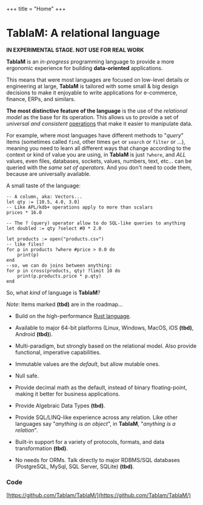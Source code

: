 +++
title = "Home"
+++
# TablaM: A relational language #

**IN EXPERIMENTAL STAGE. NOT USE FOR REAL WORK**

**TablaM** is an *in-progress* programming language to provide a more ergonomic experience for building **data-oriented** applications.

This means that were most languages are focused on low-level details or engineering at large, **TablaM** is tailored with some small & big design decisions to make it enjoyable to write applications for e-commerce, finance, ERPs, and similars.

**The most distinctive feature of the language** is the use of the *relational model* as the base for its operation. This allows us to provide a set of *universal and consistent* [operations](/operators) that make it easier to manipulate data. 

For example, where most languages have different methods to "*query*" items (sometimes called `find`, other times `get` or `search` or `filter` or ...), meaning you need to learn all different ways that change according to the context or kind of value you are using, in **TablaM** is just `?where`, and *ALL* values, even files, databases, sockets, values, numbers, text, etc... can be queried with the *same set of operators*. And you don't need to code them, because are universally available.

A small taste of the language:

```tablam
-- A column, aka: Vectors...
let qty := [10.5, 4.0, 3.0] 
-- Like APL/kdb+ operations apply to more than scalars
prices * 16.0 

-- The ? (query) operator allow to do SQL-like queries to anything
let doubled := qty ?select #0 * 2.0 

let products := open("products.csv")
-- like files!
for p in products ?where #price > 0.0 do
    print(p)
end
--so, we can do joins between anything:
for p in cross(products, qty) ?limit 10 do
	print(p.products.price * p.qty)
end

```

So, what *kind* of language is **TablaM**?

*Note*: Items marked **(tbd)** are in the roadmap...

- Build on the high-performance [Rust language](https://www.reddit.com/r/rust/).

- Available to major 64-bit platforms (Linux, Windows, MacOS, iOS **(tbd)**, Android  **(tbd)**).

- Multi-paradigm, but strongly based on the relational model. Also provide functional, imperative capabilities.

- Immutable values are the *default*, but allow mutable ones.

- Null safe.

- Provide decimal math as the default, instead of binary floating-point, making it better for business applications.

- Provide Algebraic Data Types  **(tbd)**.

- Provide SQL/LINQ-like experience across any relation. Like other languages say "*anything is an object*", in **TablaM**, "*anything is a relation*". 

- Built-in support for a variety of protocols, formats, and data transformation  **(tbd)**.

- No needs for ORMs. Talk directly to major RDBMS/SQL databases (PostgreSQL, MySql, SQL Server, SQLite) **(tbd)**.

  

### Code

[https://github.com/Tablam/TablaM/](https://github.com/Tablam/TablaM/)